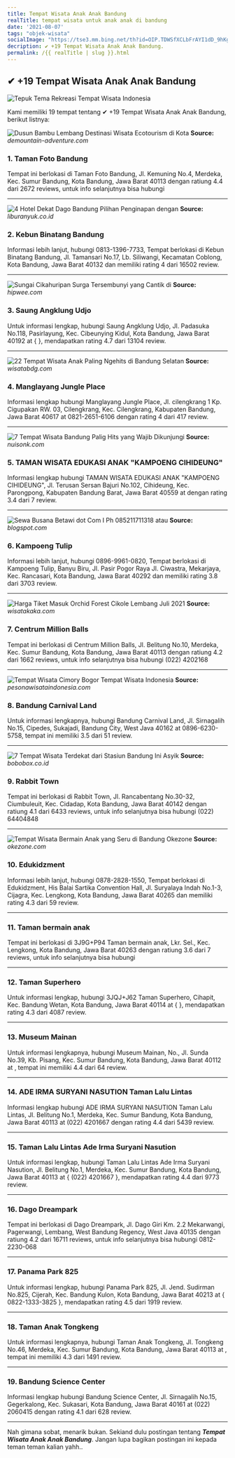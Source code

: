 ```yaml
---
title: Tempat Wisata Anak Anak Bandung
realTitle: tempat wisata untuk anak anak di bandung
date: '2021-08-07'
tags: "objek-wisata"
socialImage: "https://tse3.mm.bing.net/th?id=OIP.TDWSfXCLbFrAYI1dD_9hKgHaLU&amp;pid=15.1"
decription: ✔ +19 Tempat Wisata Anak Anak Bandung.
permalink: /{{ realTitle | slug }}.html
---
```


## ✔ +19 Tempat Wisata Anak Anak Bandung

![Tepuk Tema Rekreasi  Tempat Wisata Indonesia](https://i.pinimg.com/originals/cb/13/e3/cb13e36841caca32b34642b48561bf71.jpg)



Kami memiliki 19 tempat tentang ✔ +19 Tempat Wisata Anak Anak Bandung, berikut listnya:



![Dusun Bambu Lembang Destinasi Wisata Ecotourism di Kota ](https://tse4.mm.bing.net/th?id=OIP.HIL3a1BwiYtY-w36kYAihgHaEd&amp;pid=15.1)
**Source:** _demountain-adventure.com_


### 1. Taman Foto Bandung



Tempat ini berlokasi di Taman Foto Bandung, Jl. Kemuning No.4, Merdeka, Kec. Sumur Bandung, Kota Bandung, Jawa Barat 40113 dengan ratiung 4.4 dari 2672 reviews, untuk info selanjutnya bisa hubungi 

---


![4 Hotel Dekat Dago Bandung Pilihan Penginapan dengan ](https://tse2.mm.bing.net/th?id=OIP.YGlOPqCoaGtkP1-pYMbnRQHaEH&amp;pid=15.1)
**Source:** _liburanyuk.co.id_


### 2. Kebun Binatang Bandung



Informasi lebih lanjut, hubungi 0813-1396-7733, Tempat berlokasi di Kebun Binatang Bandung, Jl. Tamansari No.17, Lb. Siliwangi, Kecamatan Coblong, Kota Bandung, Jawa Barat 40132 dan memiliki rating 4 dari 16502 review.

---


![Sungai Cikahuripan Surga Tersembunyi yang Cantik di ](https://tse3.mm.bing.net/th?id=OIP.bYeSJTIx7PtFr1QBOwq7igHaD9&amp;pid=15.1)
**Source:** _hipwee.com_


### 3. Saung Angklung Udjo



Untuk informasi lengkap, hubungi Saung Angklung Udjo, Jl. Padasuka No.118, Pasirlayung, Kec. Cibeunying Kidul, Kota Bandung, Jawa Barat 40192 at {  }, mendapatkan rating 4.7 dari 13104 review.

---


![22 Tempat Wisata Anak Paling Ngehits di Bandung Selatan ](https://tse3.mm.bing.net/th?id=OIP.9aHF4hcG2yjkau4D2Up1PwHaD4&amp;pid=15.1)
**Source:** _wisatabdg.com_


### 4. Manglayang Jungle Place



Informasi lengkap hubungi Manglayang Jungle Place, Jl. cilengkrang 1 Kp. Cigupakan RW. 03, Cilengkrang, Kec. Cilengkrang, Kabupaten Bandung, Jawa Barat 40617 at 0821-2651-6106 dengan rating 4 dari 417 review.

---


![7 Tempat Wisata Bandung Palig Hits yang Wajib Dikunjungi ](https://tse1.mm.bing.net/th?id=OIP.g0rVN_qNZFIYJu4PIcNMqAHaD4&amp;pid=15.1)
**Source:** _nuisonk.com_


### 5. TAMAN WISATA EDUKASI ANAK &quot;KAMPOENG CIHIDEUNG&quot;



Informasi lengkap hubungi TAMAN WISATA EDUKASI ANAK &quot;KAMPOENG CIHIDEUNG&quot;, Jl. Terusan Sersan Bajuri No.102, Cihideung, Kec. Parongpong, Kabupaten Bandung Barat, Jawa Barat 40559 at  dengan rating 3.4 dari 7 review.

---


![Sewa Busana Betawi dot Com I Ph 085211711318 atau ](https://tse3.mm.bing.net/th?id=OIP.8HaKJ6FXPM281ciHwwFBKQHaLH&amp;pid=15.1)
**Source:** _blogspot.com_


### 6. Kampoeng Tulip



Informasi lebih lanjut, hubungi 0896-9961-0820, Tempat berlokasi di Kampoeng Tulip, Banyu Biru, Jl. Pasir Pogor Raya Jl. Ciwastra, Mekarjaya, Kec. Rancasari, Kota Bandung, Jawa Barat 40292 dan memiliki rating 3.8 dari 3703 review.

---


![Harga Tiket Masuk Orchid Forest Cikole Lembang Juli 2021 ](https://tse3.mm.bing.net/th?id=OIP.jWeQh3LcdY1K_GdXETB6FAHaJQ&amp;pid=15.1)
**Source:** _wisatakaka.com_


### 7. Centrum Million Balls



Tempat ini berlokasi di Centrum Million Balls, Jl. Belitung No.10, Merdeka, Kec. Sumur Bandung, Kota Bandung, Jawa Barat 40113 dengan ratiung 4.2 dari 1662 reviews, untuk info selanjutnya bisa hubungi (022) 4202168

---


![Tempat Wisata Cimory Bogor  Tempat Wisata Indonesia](https://tse1.mm.bing.net/th?id=OIP.M8Q0b_lmWCL7mEfZt00ZOwHaE7&amp;pid=15.1)
**Source:** _pesonawisataindonesia.com_


### 8. Bandung Carnival Land



Untuk informasi lengkapnya, hubungi Bandung Carnival Land, Jl. Sirnagalih No.15, Cipedes, Sukajadi, Bandung City, West Java 40162 at 0896-6230-5758, tempat ini memiliki 3.5 dari 51 review.

---


![7 Tempat Wisata Terdekat dari Stasiun Bandung Ini Asyik ](https://tse2.mm.bing.net/th?id=OIP.l8O4fyazJUAGXZ4grTZfiwHaEJ&amp;pid=15.1)
**Source:** _bobobox.co.id_


### 9. Rabbit Town



Tempat ini berlokasi di Rabbit Town, Jl. Rancabentang No.30-32, Ciumbuleuit, Kec. Cidadap, Kota Bandung, Jawa Barat 40142 dengan ratiung 4.1 dari 6433 reviews, untuk info selanjutnya bisa hubungi (022) 64404848

---


![Tempat Wisata Bermain Anak yang Seru di Bandung  Okezone ](https://tse4.mm.bing.net/th?id=OIP.0zaUPK84YJL8EOPOhLBbxgHaEP&amp;pid=15.1)
**Source:** _okezone.com_


### 10. Edukidzment



Informasi lebih lanjut, hubungi 0878-2828-1550, Tempat berlokasi di Edukidzment, His Balai Sartika Convention Hall, Jl. Suryalaya Indah No.1-3, Cijagra, Kec. Lengkong, Kota Bandung, Jawa Barat 40265 dan memiliki rating 4.3 dari 59 review.

---


### 11. Taman bermain anak



Tempat ini berlokasi di 3J9G+P94 Taman bermain anak, Lkr. Sel., Kec. Lengkong, Kota Bandung, Jawa Barat 40263 dengan ratiung 3.6 dari 7 reviews, untuk info selanjutnya bisa hubungi 

---


### 12. Taman Superhero



Untuk informasi lengkap, hubungi 3JQJ+J62 Taman Superhero, Cihapit, Kec. Bandung Wetan, Kota Bandung, Jawa Barat 40114 at {  }, mendapatkan rating 4.3 dari 4087 review.

---


### 13. Museum Mainan



Untuk informasi lengkapnya, hubungi Museum Mainan, No., Jl. Sunda No.39, Kb. Pisang, Kec. Sumur Bandung, Kota Bandung, Jawa Barat 40112 at , tempat ini memiliki 4.4 dari 64 review.

---


### 14. ADE IRMA SURYANI NASUTION Taman Lalu Lintas



Informasi lengkap hubungi ADE IRMA SURYANI NASUTION Taman Lalu Lintas, Jl. Belitung No.1, Merdeka, Kec. Sumur Bandung, Kota Bandung, Jawa Barat 40113 at (022) 4201667 dengan rating 4.4 dari 5439 review.

---


### 15. Taman Lalu Lintas Ade Irma Suryani Nasution



Untuk informasi lengkap, hubungi Taman Lalu Lintas Ade Irma Suryani Nasution, Jl. Belitung No.1, Merdeka, Kec. Sumur Bandung, Kota Bandung, Jawa Barat 40113 at { (022) 4201667 }, mendapatkan rating 4.4 dari 9773 review.

---


### 16. Dago Dreampark



Tempat ini berlokasi di Dago Dreampark, Jl. Dago Giri Km. 2.2 Mekarwangi, Pagerwangi, Lembang, West Bandung Regency, West Java 40135 dengan ratiung 4.2 dari 16711 reviews, untuk info selanjutnya bisa hubungi 0812-2230-068

---


### 17. Panama Park 825



Untuk informasi lengkap, hubungi Panama Park 825, Jl. Jend. Sudirman No.825, Cijerah, Kec. Bandung Kulon, Kota Bandung, Jawa Barat 40213 at { 0822-1333-3825 }, mendapatkan rating 4.5 dari 1919 review.

---


### 18. Taman Anak Tongkeng



Untuk informasi lengkapnya, hubungi Taman Anak Tongkeng, Jl. Tongkeng No.46, Merdeka, Kec. Sumur Bandung, Kota Bandung, Jawa Barat 40113 at , tempat ini memiliki 4.3 dari 1491 review.

---


### 19. Bandung Science Center



Informasi lengkap hubungi Bandung Science Center, Jl. Sirnagalih No.15, Gegerkalong, Kec. Sukasari, Kota Bandung, Jawa Barat 40161 at (022) 2060415 dengan rating 4.1 dari 628 review.

---









Nah gimana sobat, menarik bukan. Sekiand dulu postingan tentang ***Tempat Wisata Anak Anak Bandung***. Jangan lupa bagikan postingan ini kepada teman teman kalian yahh..
